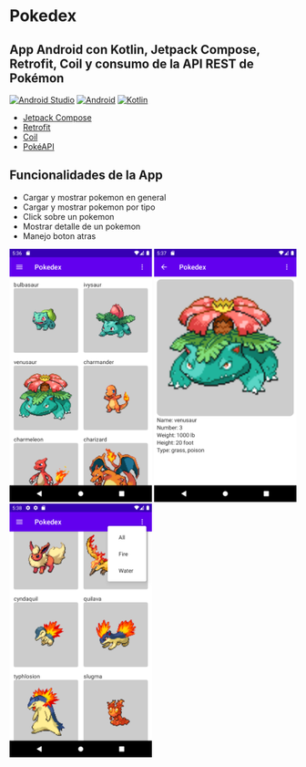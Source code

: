 # Pokedex
## App Android con Kotlin, Jetpack Compose, Retrofit, Coil y consumo de la API REST de Pokémon

[![Android Studio](https://img.shields.io/badge/Android_Studio-2022.1.1-blue.svg?longCache=true&style=popout-square)](https://developer.android.com/studio)
[![Android](https://img.shields.io/badge/Android-13-green.svg?longCache=true&style=popout-square)](https://www.android.com)
[![Kotlin](https://img.shields.io/badge/Kotlin-1.6-blueviolet?longCache=true&style=popout-square)](https://kotlinlang.org)


* [Jetpack Compose](https://developer.android.com/jetpack/compose)
* [Retrofit](https://square.github.io/retrofit)
* [Coil](https://coil-kt.github.io/coil)
* [PokéAPI](https://pokeapi.co)

## Funcionalidades de la App
* Cargar y mostrar pokemon en general
* Cargar y mostrar pokemon por tipo
* Click sobre un pokemon
* Mostrar detalle de un pokemon
* Manejo boton atras

<p float="center">
  <img src="screenshots/cap1.png" width="250" />
  <img src="screenshots/cap2.png" width="250" />
  <img src="screenshots/cap3.png" width="250" />
</p>
   
